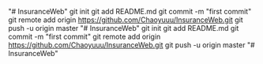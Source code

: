 "# InsuranceWeb"  git init git add README.md git commit -m "first commit" git remote add origin https://github.com/Chaoyuuu/InsuranceWeb.git git push -u origin master
"# InsuranceWeb"  git init git add README.md git commit -m "first commit" git remote add origin https://github.com/Chaoyuuu/InsuranceWeb.git git push -u origin master
"# InsuranceWeb" 
